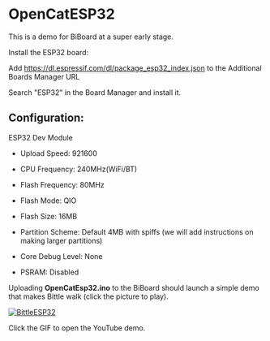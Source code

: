 # OpenCatESP32

This is a demo for BiBoard at a super early stage.

Install the ESP32 board:

Add https://dl.espressif.com/dl/package_esp32_index.json to the Additional Boards Manager URL

Search "ESP32" in the Board Manager and install it.


## Configuration:

ESP32 Dev Module

* Upload Speed: 921600

* CPU Frequency: 240MHz(WiFi/BT)

* Flash Frequency: 80MHz

* Flash Mode: QIO

* Flash Size: 16MB

* Partition Scheme: Default 4MB with spiffs (we will add instructions on making larger partitions)

* Core Debug Level: None

* PSRAM: Disabled

Uploading **OpenCatEsp32.ino** to the BiBoard should launch a simple demo that makes Bittle walk (click the picture to play). 

[![BittleESP32](https://github.com/PetoiCamp/NonCodeFiles/blob/master/gif/BiBoard.gif)](https://www.youtube.com/watch?v=GTgps_H990w)

Click the GIF to open the YouTube demo.

 
